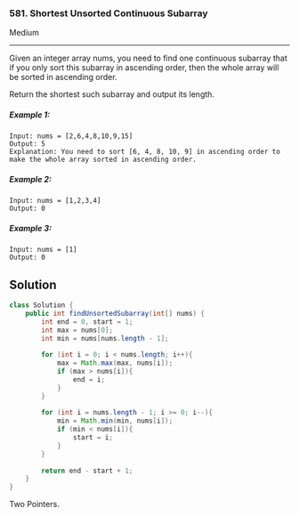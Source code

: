 ### 581. Shortest Unsorted Continuous Subarray
Medium

------------

Given an integer array nums, you need to find one continuous subarray that if you only sort this subarray in ascending order, then the whole array will be sorted in ascending order.

Return the shortest such subarray and output its length.

##### Example 1:

```
Input: nums = [2,6,4,8,10,9,15]  
Output: 5  
Explanation: You need to sort [6, 4, 8, 10, 9] in ascending order to make the whole array sorted in ascending order.
```

##### Example 2:

```
Input: nums = [1,2,3,4]  
Output: 0
```

##### Example 3:

```
Input: nums = [1]
Output: 0
```

## Solution
```java
class Solution {
    public int findUnsortedSubarray(int[] nums) {
        int end = 0, start = 1;
        int max = nums[0];
        int min = nums[nums.length - 1];
        
        for (int i = 0; i < nums.length; i++){
            max = Math.max(max, nums[i]);
            if (max > nums[i]){
                end = i;
            }
        }
        
        for (int i = nums.length - 1; i >= 0; i--){
            min = Math.min(min, nums[i]);
            if (min < nums[i]){
                start = i;
            }
        }
        
        return end - start + 1;
    }
}
```
Two Pointers.